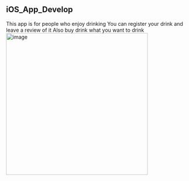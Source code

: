 ## iOS_App_Develop

This app is for people who enjoy drinking
You can register your drink and leave a review of it
Also buy drink what you want to drink
<img width="387" alt="image" src="https://user-images.githubusercontent.com/71820857/233356608-28a0c152-0989-4993-bb35-d209bb601d1c.png">
